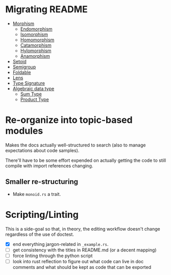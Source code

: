 
# Migrating README

* [Morphism](README.md#morphism)
  * [Endomorphism](README.md#endomorphism)
  * [Isomorphism](README.md#isomorphism)
  * [Homomorphism](README.md#homomorphism)
  * [Catamorphism](README.md#catamorphism)
  * [Hylomorphism](README.md#hylomorphism)
  * [Anamorphism](README.md#anamorphism)
* [Setoid](README.md#setoid)
* [Semigroup](README.md#semigroup)
* [Foldable](README.md#foldable)
* [Lens](README.md#lens)
* [Type Signature](README.md#type-signature)
* [Algebraic data type](README.md#algebraic-data-type)
  * [Sum Type](README.md#sum-type)
  * [Product Type](README.md#product-type)

# Re-organize into topic-based modules

Makes the docs actually well-structured to search (also to manage
expectations about code samples).

There'll have to be some effort expended on actually getting the
code to still compile with import references changing.

## Smaller re-structuring

- Make `monoid.rs` a trait.

# Scripting/Linting

This is a side-goal so that, in theory, the editing workflow doesn't
change regardless of the use of doctest.

- [x] end everything jargon-related in `_example.rs`.
- [ ] get consistency with the titles in README.md (or a decent mapping)
- [ ] force linting through the python script
- [ ] look into rust reflection to figure out what code can live in doc comments and what should be kept as code that can be exported
